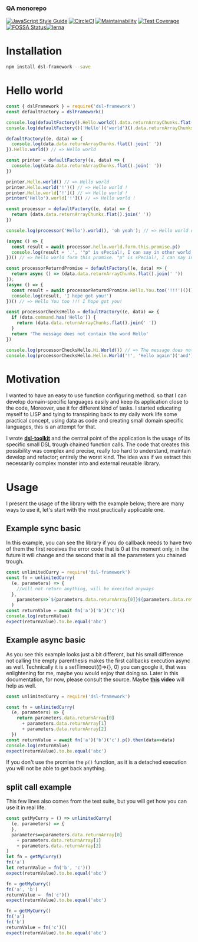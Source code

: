 <!--- destination qa rewrite begin -->
### QA monorepo
[![JavaScript Style Guide](https://img.shields.io/badge/code_style-standard-brightgreen.svg)](https://standardjs.com)
[![CircleCI](https://circleci.com/gh/dsl-toolkit/dsl-toolkit/tree/master.svg?style=svg)](https://circleci.com/gh/dsl-toolkit/dsl-toolkit/tree/master)
[![Maintainability](https://api.codeclimate.com/v1/badges/a0e903d579b8ebebaf18/maintainability)](https://codeclimate.com/github/dsl-toolkit/dsl-toolkit/maintainability)
[![Test Coverage](https://api.codeclimate.com/v1/badges/a0e903d579b8ebebaf18/test_coverage)](https://codeclimate.com/github/dsl-toolkit/dsl-toolkit/test_coverage)
[![FOSSA Status](https://app.fossa.com/api/projects/git%2Bgithub.com%2Fdsl-toolkit%2Fdsl-toolkit.svg?type=shield)](https://app.fossa.com/projects/git%2Bgithub.com%2Fdsl-toolkit%2Fdsl-toolkit?ref=badge_shield)[![lerna](https://img.shields.io/badge/maintained%20with-lerna-cc00ff.svg)](https://lernajs.io/)
<!--- destination qa rewrite end -->

# Installation
```bash
npm install dsl-framework --save
```

# Hello world

```javascript
const { dslFramework } = require('dsl-framework')
const defaultFactory = dslFramework()

console.log(defaultFactory().Hello.world().data.returnArrayChunks.flat().join(' ')) // => Hello world
console.log(defaultFactory()('Hello')('world')().data.returnArrayChunks.flat().join(' ')) // => Hello world

defaultFactory((e, data) => {
  console.log(data.data.returnArrayChunks.flat().join(' '))
}).Hello.world() // => Hello world

const printer = defaultFactory((e, data) => {
  console.log(data.data.returnArrayChunks.flat().join(' '))
})

printer.Hello.world() // => Hello world
printer.Hello.world('!')() // => Hello world !
printer.Hello.world['!']() // => Hello world !
printer('Hello').world['!']() // => Hello world !

const processor = defaultFactory((e, data) => {
  return (data.data.returnArrayChunks.flat().join(' '))
})

console.log(processor('Hello').world(), 'oh yeah'); // => Hello world oh yeah

(async () => {
  const result = await processor.hello.world.form.this.promise.p()
  console.log(result + '.', '"p" is sPecial!, I can say in other world, preserved, pointing to a promise factory')
})() // => hello world form this promise. "p" is sPecial!, I can say in other world, preserved, pointing to a promise factory

const processorReturndPromise = defaultFactory((e, data) => {
  return async () => (data.data.returnArrayChunks.flat().join(' '))
});
(async () => {
  const result = await processorReturndPromise.Hello.You.too('!!!')()()
  console.log(result, 'I hope got you!')
})() // => Hello You too !!! I hope got you!

const processorChecksHello = defaultFactory((e, data) => {
  if (data.command.has('Hello')) {
    return (data.data.returnArrayChunks.flat().join(' '))
  }
  return 'The message does not contain the word Hello'
})

console.log(processorChecksHello.Hi.World()) // => The message does not contain the word Hello
console.log(processorChecksHello.Hello.World('!', 'Hello again')('and').again()) // => Hello World ! Hello again and again

```

# Motivation
I wanted to have an easy to use function configuring method.
so that I can develop domain-specific languages easily and keep its application close to the code,
Moreover, use it for different kind of tasks. I started
educating myself to LISP and tying to transpiring back to my daily work life some practical concept,
using data as code and creating small domain specific languages, this is an attempt for that.

I wrote **[dsl-toolkit](https://github.com/311ecode/dsl-toolkit/tree/master/packages/dsl-toolkit)** and the central point of the application
is the usage of its specific small DSL trough chained function calls. The code that creates this possibility was
complex and precise, really too hard to understand, maintain develop and refactor; entirely the worst kind. The idea
was if we extract this necessarily complex monster into and external reusable library.

# Usage
I present the usage of the library with the example below; there are many ways to use it, let's start with the most
practically applicable one.

## Example sync basic

In this example, you can see the library if you do callback needs to have two of them the first receives the error code
that is 0 at the moment only, in the future it will change and the second that is all the parameters you chained trough.

```javascript 1.8
const unlimitedCurry = require('dsl-framework')
const fn = unlimitedCurry(
  (e, parameters) => {
    //will not return anything, will be execited anyways
  },
    parameters=>`${parameters.data.returnArray[0]}${parameters.data.returnArray[1]}${parameters.data.returnArray[2]}`
  )
const returnValue = await fn('a')('b')('c')()
console.log(returnValue)
expect(returnValue).to.be.equal('abc')
```

## Example async basic
As you see this example looks just a bit different, but his small difference not calling the empty parenthesis makes the first callbacks execution async as well.
Technically it is a setTimeout(()=>{}, 0) you can google it, that was enlightening for me, maybe you would enjoy that doing so. Later in this documentation, for now, please consult the source.
Maybe **[this](https://www.youtube.com/watch?v=8aGhZQkoFbQ) video** will help as well.

```javascript 1.8
const unlimitedCurry = require('dsl-framework')

const fn = unlimitedCurry(
  (e, parameters) => {
    return parameters.data.returnArray[0]
      + parameters.data.returnArray[1]
      + parameters.data.returnArray[2]
  })
const returnValue = await fn('a')('b')('c').p().then(data=>data)
console.log(returnValue)
expect(returnValue).to.be.equal('abc')

```
If you don't use the promise the `p()` function, as it is a detached execution you will not be able to get back anything.

## split call example

This few lines also comes from the test suite, but you will get how you can use it in real life.
```javascript 1.8
const getMyCurry = () => unlimitedCurry(
  (e, parameters) => {
  },
  parameters=>parameters.data.returnArray[0]
    + parameters.data.returnArray[1]
    + parameters.data.returnArray[2]
)
let fn = getMyCurry()
fn('a')
let returnValue = fn('b', 'c')()
expect(returnValue).to.be.equal('abc')

fn = getMyCurry()
fn('a', 'b')
returnValue =  fn('c')()
expect(returnValue).to.be.equal('abc')

fn = getMyCurry()
fn('a')
fn('b')
returnValue = fn('c')()
expect(returnValue).to.be.equal('abc')
```